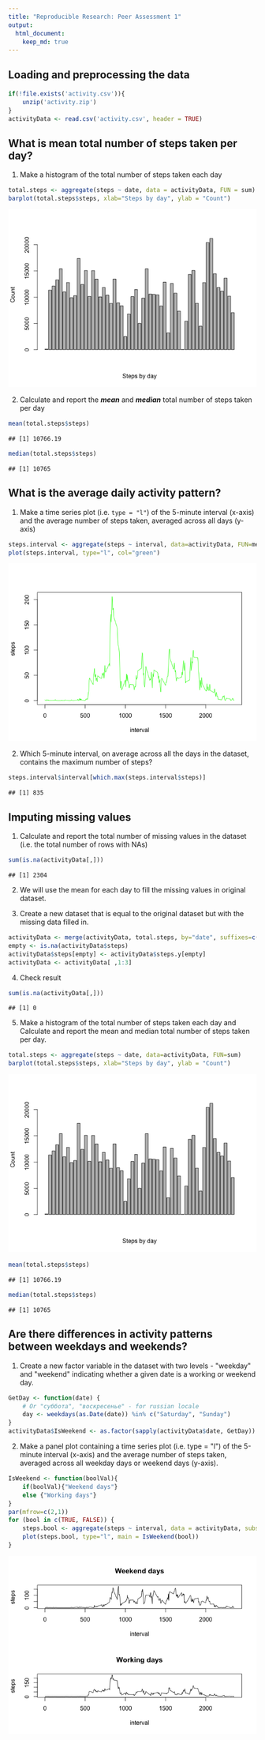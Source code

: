 ```yaml
---
title: "Reproducible Research: Peer Assessment 1"
output: 
  html_document:
    keep_md: true
---
```


## Loading and preprocessing the data




```r
if(!file.exists('activity.csv')){
    unzip('activity.zip')
}
activityData <- read.csv('activity.csv', header = TRUE)
```

## What is mean total number of steps taken per day?

1. Make a histogram of the total number of steps taken each day

```r
total.steps <- aggregate(steps ~ date, data = activityData, FUN = sum)
barplot(total.steps$steps, xlab="Steps by day", ylab = "Count")
```

![](PA1_template_files/figure-html/unnamed-chunk-3-1.png)<!-- -->

2. Calculate and report the ***mean*** and ***median*** total number of steps taken per day

```r
mean(total.steps$steps)
```

```
## [1] 10766.19
```

```r
median(total.steps$steps)
```

```
## [1] 10765
```

## What is the average daily activity pattern?

1. Make a time series plot (i.e. `type = "l"`) of the 5-minute interval (x-axis) and the average number of steps taken, averaged across all days (y-axis)

```r
steps.interval <- aggregate(steps ~ interval, data=activityData, FUN=mean)
plot(steps.interval, type="l", col="green")
```

![](PA1_template_files/figure-html/unnamed-chunk-5-1.png)<!-- -->

2. Which 5-minute interval, on average across all the days in the dataset, contains the maximum number of steps?

```r
steps.interval$interval[which.max(steps.interval$steps)]
```

```
## [1] 835
```

## Imputing missing values

1. Calculate and report the total number of missing values in the dataset (i.e.  the total number of rows with NAs)

```r
sum(is.na(activityData[,]))
```

```
## [1] 2304
```

2. We will use the mean for each day to fill the missing values in original dataset.

3. Create a new dataset that is equal to the original dataset but with the  missing data filled in.

```r
activityData <- merge(activityData, total.steps, by="date", suffixes=c("",".y"))
empty <- is.na(activityData$steps)
activityData$steps[empty] <- activityData$steps.y[empty]
activityData <- activityData[ ,1:3]
```

4. Check result

```r
sum(is.na(activityData[,]))
```

```
## [1] 0
```

5. Make a histogram of the total number of steps taken each day and Calculate 
and report the mean and median total number of steps taken per day. 

```r
total.steps <- aggregate(steps ~ date, data=activityData, FUN=sum)
barplot(total.steps$steps, xlab="Steps by day", ylab = "Count")
```

![](PA1_template_files/figure-html/unnamed-chunk-10-1.png)<!-- -->

```r
mean(total.steps$steps)
```

```
## [1] 10766.19
```

```r
median(total.steps$steps)
```

```
## [1] 10765
```

## Are there differences in activity patterns between weekdays and weekends?

1. Create a new factor variable in the dataset with two levels - "weekday" and "weekend" indicating whether a given date is a working or weekend day.

```r
GetDay <- function(date) {
    # Or "суббота", "воскресенье" - for russian locale
    day <- weekdays(as.Date(date)) %in% c("Saturday", "Sunday") 
}
activityData$IsWeekend <- as.factor(sapply(activityData$date, GetDay))
```

2. Make a panel plot containing a time series plot (i.e. type = "l") of the 5-minute interval (x-axis) and the average number of steps taken, averaged  across all weekday days or weekend days (y-axis). 

```r
IsWeekend <- function(boolVal){
    if(boolVal){"Weekend days"}
    else {"Working days"}
}
par(mfrow=c(2,1))
for (bool in c(TRUE, FALSE)) {
    steps.bool <- aggregate(steps ~ interval, data = activityData, subset = activityData$IsWeekend == bool, FUN = mean)
    plot(steps.bool, type="l", main = IsWeekend(bool))
}
```

![](PA1_template_files/figure-html/unnamed-chunk-12-1.png)<!-- -->
